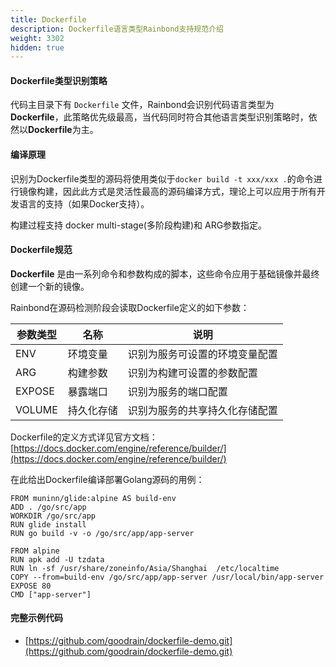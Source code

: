 ```yaml
---
title: Dockerfile
description: Dockerfile语言类型Rainbond支持规范介绍
weight: 3302
hidden: true
---
```


#### Dockerfile类型识别策略

代码主目录下有 `Dockerfile` 文件，Rainbond会识别代码语言类型为**Dockerfile**，此策略优先级最高，当代码同时符合其他语言类型识别策略时，依然以**Dockerfile**为主。

#### 编译原理
识别为Dockerfile类型的源码将使用类似于`docker build -t xxx/xxx .`的命令进行镜像构建，因此此方式是灵活性最高的源码编译方式，理论上可以应用于所有开发语言的支持（如果Docker支持）。

构建过程支持 docker multi-stage(多阶段构建)和 ARG参数指定。

#### Dockerfile规范

**Dockerfile** 是由一系列命令和参数构成的脚本，这些命令应用于基础镜像并最终创建一个新的镜像。

Rainbond在源码检测阶段会读取Dockerfile定义的如下参数：

| 参数类型 | 名称       | 说明                           |
| -------- | ---------- | ------------------------------ |
| ENV      | 环境变量   | 识别为服务可设置的环境变量配置 |
| ARG      | 构建参数   | 识别为构建可设置的参数配置     |
| EXPOSE   | 暴露端口   | 识别为服务的端口配置           |
| VOLUME   | 持久化存储 | 识别为服务的共享持久化存储配置 |

Dockerfile的定义方式详见官方文档： [https://docs.docker.com/engine/reference/builder/](https://docs.docker.com/engine/reference/builder/)

在此给出Dockerfile编译部署Golang源码的用例：

```
FROM muninn/glide:alpine AS build-env
ADD . /go/src/app
WORKDIR /go/src/app
RUN glide install
RUN go build -v -o /go/src/app/app-server

FROM alpine
RUN apk add -U tzdata
RUN ln -sf /usr/share/zoneinfo/Asia/Shanghai  /etc/localtime
COPY --from=build-env /go/src/app/app-server /usr/local/bin/app-server
EXPOSE 80
CMD ["app-server"]
```

#### 完整示例代码

- [https://github.com/goodrain/dockerfile-demo.git](https://github.com/goodrain/dockerfile-demo.git)